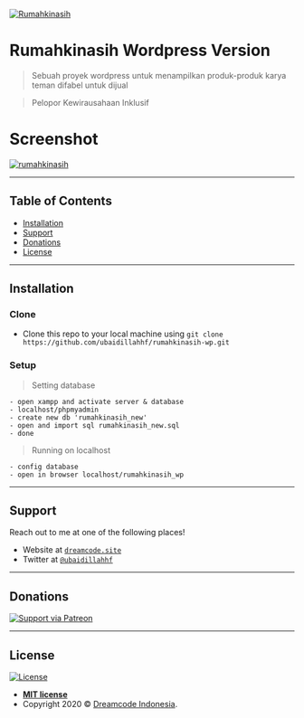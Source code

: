 <a href="http://rumahkinasih.com"><img src="https://user-images.githubusercontent.com/17443546/74076525-07146080-4a4b-11ea-9643-b00066a695b8.png" title="Rumahkinasih" alt="Rumahkinasih"></a>

# Rumahkinasih Wordpress Version

> Sebuah proyek wordpress untuk menampilkan produk-produk karya teman difabel untuk dijual

> Pelopor Kewirausahaan Inklusif

# Screenshot

[![rumahkinasih](https://user-images.githubusercontent.com/17443546/74076736-c9b0d280-4a4c-11ea-9fb0-75d24e70a955.png)]()

---

## Table of Contents

- [Installation](#installation)
- [Support](#support)
- [Donations](#donations)
- [License](#license)

---

## Installation

### Clone

- Clone this repo to your local machine using `git clone https://github.com/ubaidillahhf/rumahkinasih-wp.git`

### Setup

> Setting database

```shell
- open xampp and activate server & database
- localhost/phpmyadmin
- create new db 'rumahkinasih_new'
- open and import sql rumahkinasih_new.sql
- done
```

> Running on localhost

```shell
- config database
- open in browser localhost/rumahkinasih_wp
```

---

## Support

Reach out to me at one of the following places!

- Website at <a href="https://dreamcode.site" target="_blank">`dreamcode.site`</a>
- Twitter at <a href="http://twitter.com/ubaidillahhf" target="_blank">`@ubaidillahhf`</a>

---

## Donations

[![Support via Patreon](https://user-images.githubusercontent.com/17443546/74077566-45ae1900-4a53-11ea-8451-bdad3168342f.png)](https://www.patreon.com/ubaidillahhf)

---

## License

[![License](http://img.shields.io/:license-mit-blue.svg?style=flat-square)](http://badges.mit-license.org)

- **[MIT license](http://opensource.org/licenses/mit-license.php)**
- Copyright 2020 © <a href="http://dreamcode.site" target="_blank">Dreamcode Indonesia</a>.
